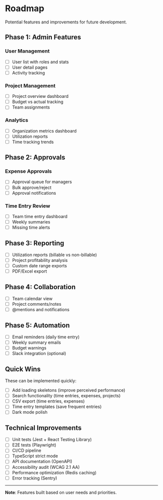 # Roadmap

Potential features and improvements for future development.

## Phase 1: Admin Features

### User Management

- [ ] User list with roles and stats
- [ ] User detail pages
- [ ] Activity tracking

### Project Management

- [ ] Project overview dashboard
- [ ] Budget vs actual tracking
- [ ] Team assignments

### Analytics

- [ ] Organization metrics dashboard
- [ ] Utilization reports
- [ ] Time tracking trends

## Phase 2: Approvals

### Expense Approvals

- [ ] Approval queue for managers
- [ ] Bulk approve/reject
- [ ] Approval notifications

### Time Entry Review

- [ ] Team time entry dashboard
- [ ] Weekly summaries
- [ ] Missing time alerts

## Phase 3: Reporting

- [ ] Utilization reports (billable vs non-billable)
- [ ] Project profitability analysis
- [ ] Custom date range exports
- [ ] PDF/Excel export

## Phase 4: Collaboration

- [ ] Team calendar view
- [ ] Project comments/notes
- [ ] @mentions and notifications

## Phase 5: Automation

- [ ] Email reminders (daily time entry)
- [ ] Weekly summary emails
- [ ] Budget warnings
- [ ] Slack integration (optional)

## Quick Wins

These can be implemented quickly:

- [ ] Add loading skeletons (improve perceived performance)
- [ ] Search functionality (time entries, expenses, projects)
- [ ] CSV export (time entries, expenses)
- [ ] Time entry templates (save frequent entries)
- [ ] Dark mode polish

## Technical Improvements

- [ ] Unit tests (Jest + React Testing Library)
- [ ] E2E tests (Playwright)
- [ ] CI/CD pipeline
- [ ] TypeScript strict mode
- [ ] API documentation (OpenAPI)
- [ ] Accessibility audit (WCAG 2.1 AA)
- [ ] Performance optimization (Redis caching)
- [ ] Error tracking (Sentry)

---

**Note**: Features built based on user needs and priorities.
